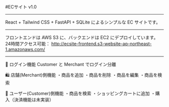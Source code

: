 #ECサイト v1.0

---

React + Tailwind CSS + FastAPI + SQLite によるシンプルな EC サイトです。

---

フロントエンドは AWS S3 に、バックエンドは EC2 にデプロイしています。
24時間アクセス可能：
http://ecsite-frontend.s3-website-ap-northeast-1.amazonaws.com/

---
🔐 ログイン機能
Customer と Merchant でログイン分離

🛍️ 店舗(Merchant)側機能
・商品を追加
・商品を削除
・商品を編集
・商品を検索

👤 ユーザー(Customer)側機能
・商品を検索
・ショッピングカートに追加
・購入（決済機能は未実装）
